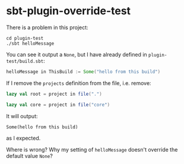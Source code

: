 sbt-plugin-override-test
==========================

There is a problem in this project:

```
cd plugin-test
./sbt helloMessage
```

You can see it output a `None`, but I have already defined in `plugin-test/build.sbt`:

```scala
helloMessage in ThisBuild := Some("hello from this build")
```

If I remove the `projects` definition from the file, i.e. remove:

```scala
lazy val root = project in file(".")

lazy val core = project in file("core")
```

It will output:

```
Some(hello from this build)
```

as I expected.

Where is wrong? Why my setting of `helloMessage` doesn't override the default value `None`?